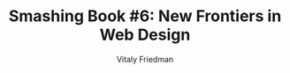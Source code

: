 ---
title: "Smashing Book #6: New Frontiers in Web Design"
author: "Vitaly Friedman"
isbn: ""
isbn13: "9783945749692"
rating: "3"
publisher: "Smashing Magazine"
pages: "536"
publishYear: "2018"
read: "2018"
goodreads_id: "41732334"
---
